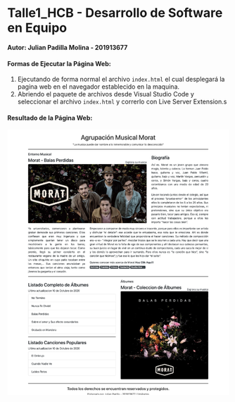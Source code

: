 # Talle1_HCB - Desarrollo de Software en Equipo

<strong>Autor: Julian Padilla Molina - 201913677</strong>

<h4>Formas de Ejecutar la Página Web:</h4>
<ol>
  <li>Ejecutando de forma normal el archivo <code>index.html</code> el cual desplegará la pagina web en el navegador establecido en la maquina.</li>
  <li>Abriendo el paquete de archivos desde Visual Studio Code y seleccionar el archivo <code>index.html</code> y correrlo con Live Server Extension.s</li>
</ol>

<h4>Resultado de la Página Web:</h4>

![alt text](https://github.com/JulianP911/Talle1_HCB/blob/master/res/Resultado%20Pagina%20Web.png)
